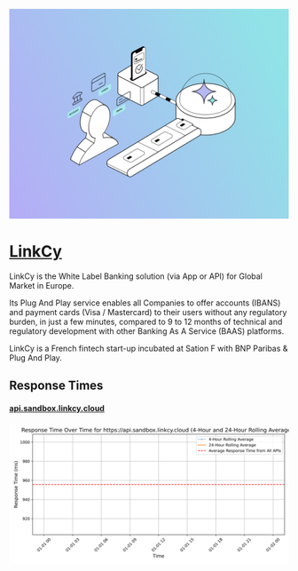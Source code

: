 [![Visit LinkCy](imagePreview.jpg)](https://linkcy.io)

# [LinkCy](https://linkcy.io)

LinkCy is the White Label Banking solution (via App or API) for Global Market in Europe.

Its Plug And Play service enables all Companies to offer accounts (IBANS) and payment cards (Visa / Mastercard) to their users without any regulatory burden, in just a few minutes, compared to 9 to 12 months of technical and regulatory development with other Banking As A Service (BAAS) platforms.

LinkCy is a French fintech start-up incubated at Sation F with BNP Paribas & Plug And Play.

## Response Times

#### [api.sandbox.linkcy.cloud](https://api.sandbox.linkcy.cloud)

![api.sandbox.linkcy.cloud](response-time-charts/6170692e73616e64626f782e6c696e6b63792e636c6f7564.svg)
